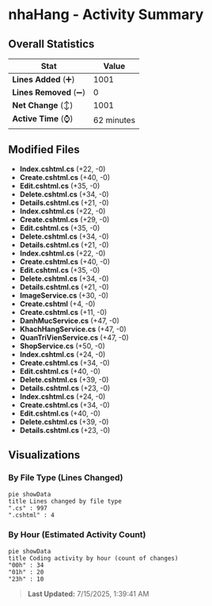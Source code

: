 # nhaHang - Activity Summary 

## Overall Statistics

| Stat                   | Value                                                             |
| ---------------------- | ----------------------------------------------------------------- |
| **Lines Added** (➕)   | 1001                                          |
| **Lines Removed** (➖) | 0                                        |
| **Net Change** (↕)    | 1001                |
| **Active Time** (⌚)   | 62 minutes |


## Modified Files
- **Index.cshtml.cs** (+22, -0)
- **Create.cshtml.cs** (+40, -0)
- **Edit.cshtml.cs** (+35, -0)
- **Delete.cshtml.cs** (+34, -0)
- **Details.cshtml.cs** (+21, -0)
- **Index.cshtml.cs** (+22, -0)
- **Create.cshtml.cs** (+29, -0)
- **Edit.cshtml.cs** (+35, -0)
- **Delete.cshtml.cs** (+34, -0)
- **Details.cshtml.cs** (+21, -0)
- **Index.cshtml.cs** (+22, -0)
- **Create.cshtml.cs** (+40, -0)
- **Edit.cshtml.cs** (+35, -0)
- **Delete.cshtml.cs** (+34, -0)
- **Details.cshtml.cs** (+21, -0)
- **ImageService.cs** (+30, -0)
- **Create.cshtml** (+4, -0)
- **Create.cshtml.cs** (+11, -0)
- **DanhMucService.cs** (+47, -0)
- **KhachHangService.cs** (+47, -0)
- **QuanTriVienService.cs** (+47, -0)
- **ShopService.cs** (+50, -0)
- **Index.cshtml.cs** (+24, -0)
- **Create.cshtml.cs** (+34, -0)
- **Edit.cshtml.cs** (+40, -0)
- **Delete.cshtml.cs** (+39, -0)
- **Details.cshtml.cs** (+23, -0)
- **Index.cshtml.cs** (+24, -0)
- **Create.cshtml.cs** (+34, -0)
- **Edit.cshtml.cs** (+40, -0)
- **Delete.cshtml.cs** (+39, -0)
- **Details.cshtml.cs** (+23, -0)

## Visualizations

### By File Type (Lines Changed)

```mermaid
pie showData
title Lines changed by file type
".cs" : 997
".cshtml" : 4
```

### By Hour (Estimated Activity Count)

```mermaid
pie showData
title Coding activity by hour (count of changes)
"00h" : 34
"01h" : 20
"23h" : 10
```


> **Last Updated:** 7/15/2025, 1:39:41 AM